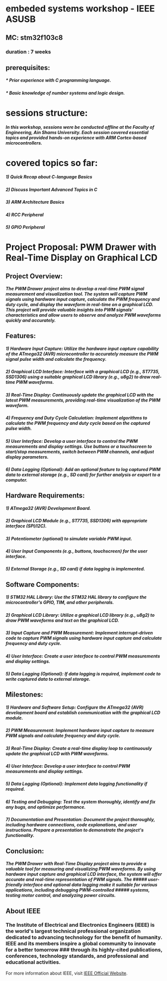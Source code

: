 
# embeded systems workshop - IEEE ASUSB 
## MC: stm32f103c8
### duration : 7 weeks
## **prerequisites:**
##### * Prior experience with C programming language.
##### * Basic knowledge of number systems and logic design.

# sessions structure:
##### In this workshop, sessions were be conducted offline at the Faculty of Engineering, Ain Shams University. Each session covered essential topics and provided hands-on experience with ARM Cortex-based microcontrollers.
# covered topics so far:
##### 1) Quick Recap about C-language Basics 
##### 2) Discuss Important Advanced Topics in C	
##### 3) ARM Architecture Basics	
##### 4) RCC Peripheral	
##### 5) GPIO Peripheral

# Project Proposal: PWM Drawer with Real-Time Display on Graphical LCD
## Project Overview:
##### The PWM Drawer project aims to develop a real-time PWM signal measurement and visualization tool. The system will capture PWM signals using hardware input capture, calculate the PWM frequency and duty cycle, and display the waveform in real-time on a graphical LCD. This project will provide valuable insights into PWM signals' characteristics and allow users to observe and analyze PWM waveforms quickly and accurately.

## Features:
##### 1) Hardware Input Capture: Utilize the hardware input capture capability of the ATmega32 (AVR) microcontroller to accurately measure the PWM signal pulse width and calculate the frequency.
##### 2) Graphical LCD Interface: Interface with a graphical LCD (e.g., ST7735, SSD1306) using a suitable graphical LCD library (e.g., u8g2) to draw real-time PWM waveforms.
##### 3) Real-Time Display: Continuously update the graphical LCD with the latest PWM measurements, providing real-time visualization of the PWM waveform.
##### 4) Frequency and Duty Cycle Calculation: Implement algorithms to calculate the PWM frequency and duty cycle based on the captured pulse width.
##### 5) User Interface: Develop a user interface to control the PWM measurements and display settings. Use buttons or a touchscreen to start/stop measurements, switch between PWM channels, and adjust display parameters.
##### 6) Data Logging (Optional): Add an optional feature to log captured PWM data to external storage (e.g., SD card) for further analysis or export to a computer.

## Hardware Requirements:
##### 1) ATmega32 (AVR) Development Board.
##### 2) Graphical LCD Module (e.g., ST7735, SSD1306) with appropriate interface (SPI/I2C).
##### 3) Potentiometer (optional) to simulate variable PWM input.
##### 4) User Input Components (e.g., buttons, touchscreen) for the user interface.
##### 5) External Storage (e.g., SD card) if data logging is implemented.

## Software Components:
##### 1) STM32 HAL Library: Use the STM32 HAL library to configure the microcontroller's GPIO, TIM, and other peripherals.
##### 2) Graphical LCD Library: Utilize a graphical LCD library (e.g., u8g2) to draw PWM waveforms and text on the graphical LCD.
##### 3) Input Capture and PWM Measurement: Implement interrupt-driven code to capture PWM signals using hardware input capture and calculate frequency and duty cycle.
##### 4) User Interface: Create a user interface to control PWM measurements and display settings.
##### 5) Data Logging (Optional): If data logging is required, implement code to write captured data to external storage.

## Milestones:
##### 1) Hardware and Software Setup: Configure the ATmega32 (AVR) development board and establish communication with the graphical LCD module.
##### 2) PWM Measurement: Implement hardware input capture to measure PWM signals and calculate frequency and duty cycle.
##### 3) Real-Time Display: Create a real-time display loop to continuously update the graphical LCD with PWM waveforms.
##### 4) User Interface: Develop a user interface to control PWM measurements and display settings.
##### 5) Data Logging (Optional): Implement data logging functionality if required.
##### 6) Testing and Debugging: Test the system thoroughly, identify and fix any bugs, and optimize performance.
##### 7) Documentation and Presentation: Document the project thoroughly, including hardware connections, code explanations, and user instructions. Prepare a presentation to demonstrate the project's functionality.

## Conclusion:
##### The PWM Drawer with Real-Time Display project aims to provide a valuable tool for measuring and visualizing PWM waveforms. By using hardware input capture and graphical LCD interface, the system will offer accurate and real-time representation of PWM signals. The ##### user-friendly interface and optional data logging make it suitable for various applications, including debugging PWM-controlled ##### systems, testing motor control, and analyzing power circuits.


## About IEEE
### The Institute of Electrical and Electronics Engineers (IEEE) is the world's largest technical professional organization dedicated to  advancing technology for the benefit of humanity. IEEE and its members inspire a global community to innovate for a better tomorrow ### through its highly-cited publications, conferences, technology standards, and professional and educational activities.

For more information about IEEE, visit  [IEEE Official Website](https://www.ieee.org/).


